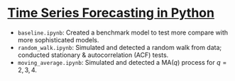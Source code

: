 # [Time Series Forecasting in Python](https://www.manning.com/books/time-series-forecasting-in-python-book)

- `baseline.ipynb`: Created a benchmark model to test more compare with more sophisticated models.
- `random_walk.ipynb`: Simulated and detected a random walk from data; conducted stationary & autocorrelation (ACF) tests.
- `moving_average.ipynb`: Simulated and detected a $\text{MA}(q)$ process for $q=2,3,4$.
